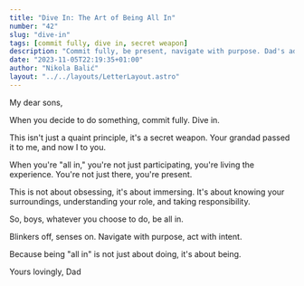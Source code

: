 ```yaml
---
title: "Dive In: The Art of Being All In"
number: "42"
slug: "dive-in"
tags: [commit fully, dive in, secret weapon]
description: "Commit fully, be present, navigate with purpose. Dad's advice to his sons on the power of being "all in." A letter filled with wisdom and love."
date: "2023-11-05T22:19:35+01:00"
author: "Nikola Balić"
layout: "../../layouts/LetterLayout.astro"
---
```

My dear sons,

When you decide to do something, commit fully. Dive in. 

This isn't just a quaint principle, it's a secret weapon. Your grandad passed it to me, and now I to you.

When you're "all in," you're not just participating, you're living the experience. You're not just there, you're present.

This is not about obsessing, it's about immersing. It's about knowing your surroundings, understanding your role, and taking responsibility.

So, boys, whatever you choose to do, be all in. 

Blinkers off, senses on. Navigate with purpose, act with intent.

Because being "all in" is not just about doing, it's about being.

Yours lovingly,
Dad
